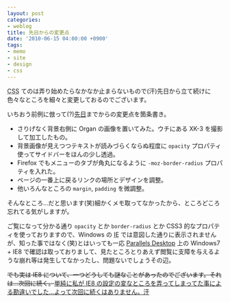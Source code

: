 ```yaml
---
layout: post
categories:
- weblog
title: 先日からの変更点
date: '2010-06-15 04:00:00 +0900'
tags:
- memo
- site
- design
- css
---
```

<abbr title="Cascading Style Sheets">CSS</abbr> てのは弄り始めたらなかなか止まらないもので(汗)先日から立て続けに色々なところを細々と変更しておるのでございます。

いちおう前例に倣って(?)[先日](/weblog/2010061301/ "今日の変更点 再び - JeffreyFrancesco.org")までからの変更点を箇条書き。

* さりげなく背景右側に Organ の画像を置いてみた。ウチにある XK-3 を撮影して加工したもの。
* 背景画像が見えつつテキストが読みづらくならぬ程度に `opacity` プロパティ使ってサイドバーをほんの少し透過。
* Firefox でもメニューのタブが角丸になるように `-moz-border-radius` プロパティを入れた。
* ページの一番上に戻るリンクの場所とデザインを調整。
* 他いろんなところの `margin`, `padding` を微調整。

そんなところ…だと思います(笑)細かくメモ取ってなかったから、ところどころ忘れてる気がしますが。

ご覧になって分かる通り `opacity` とか `border-radius` とか CSS3 的なプロパティを使っておりますので、Windows の <abbr title="Internet Explorer">IE</abbr> では意図した通りに表示されませんが、知った事ではなく(笑)とはいっても一応 [Parallels Desktop][1] 上の Windows7 + IE8 で確認は取っておりまして、見たところとりあえず閲覧に支障を与えるような崩れ等は発生してなかったし、問題ないでしょうその辺。

<del datetime="2010-06-15T14:28:00+09:00">でも実は IE8 について、一つどうしても謎なことがあったのでございます。それは…次回に続く。</del><ins datetime="2010-06-15T14:28:00+09:00">単純に私が IE8 の設定の変なところを弄ってしまってた事による勘違いでした…よって次回に続くはありません。汗</ins>



[1]: http://www.parallels.com/jp/products/desktop/ "Parallels Desktop 5 for Mac"
